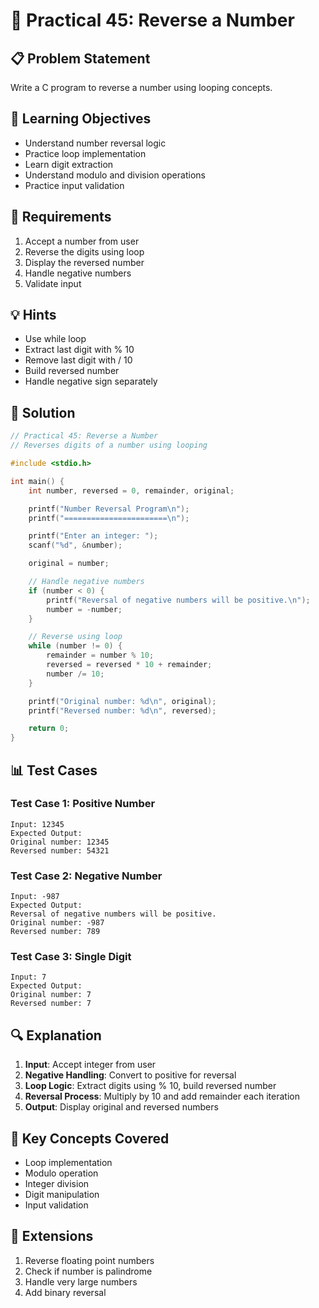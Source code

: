 # 🎯 Practical 45: Reverse a Number

## 📋 Problem Statement

Write a C program to reverse a number using looping concepts.

## 🎯 Learning Objectives

- Understand number reversal logic
- Practice loop implementation
- Learn digit extraction
- Understand modulo and division operations
- Practice input validation

## 📝 Requirements

1. Accept a number from user
2. Reverse the digits using loop
3. Display the reversed number
4. Handle negative numbers
5. Validate input

## 💡 Hints

- Use while loop
- Extract last digit with % 10
- Remove last digit with / 10
- Build reversed number
- Handle negative sign separately

## 🔧 Solution

```c
// Practical 45: Reverse a Number
// Reverses digits of a number using looping

#include <stdio.h>

int main() {
    int number, reversed = 0, remainder, original;

    printf("Number Reversal Program\n");
    printf("=======================\n");

    printf("Enter an integer: ");
    scanf("%d", &number);

    original = number;

    // Handle negative numbers
    if (number < 0) {
        printf("Reversal of negative numbers will be positive.\n");
        number = -number;
    }

    // Reverse using loop
    while (number != 0) {
        remainder = number % 10;
        reversed = reversed * 10 + remainder;
        number /= 10;
    }

    printf("Original number: %d\n", original);
    printf("Reversed number: %d\n", reversed);

    return 0;
}
```

## 📊 Test Cases

### Test Case 1: Positive Number
```
Input: 12345
Expected Output:
Original number: 12345
Reversed number: 54321
```

### Test Case 2: Negative Number
```
Input: -987
Expected Output:
Reversal of negative numbers will be positive.
Original number: -987
Reversed number: 789
```

### Test Case 3: Single Digit
```
Input: 7
Expected Output:
Original number: 7
Reversed number: 7
```

## 🔍 Explanation

1. **Input**: Accept integer from user
2. **Negative Handling**: Convert to positive for reversal
3. **Loop Logic**: Extract digits using % 10, build reversed number
4. **Reversal Process**: Multiply by 10 and add remainder each iteration
5. **Output**: Display original and reversed numbers

## 🎯 Key Concepts Covered

- Loop implementation
- Modulo operation
- Integer division
- Digit manipulation
- Input validation

## 🚀 Extensions

1. Reverse floating point numbers
2. Check if number is palindrome
3. Handle very large numbers
4. Add binary reversal